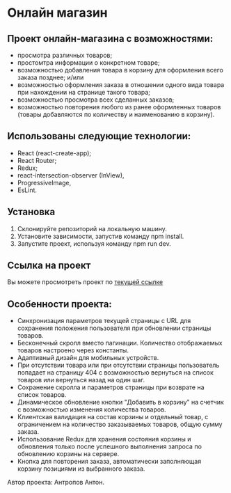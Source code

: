 # Онлайн магазин

## Проект онлайн-магазина с возможностями:
- просмотра различных товаров;
- простомтра информации о конкретном товаре;
- возможностью добавления товара в корзину для оформления всего заказа позднее; и/или
- возможностью оформления заказа в отношении одного вида товара при нахождении на странице такого товара;
- возможностью просмотра всех сделанных заказов;
- возможностью повторения любого из ранее оформленных товаров (товары добавляются по количеству и наименованию в корзину). 

## Использованы следующие технологии:
- React (react-create-app);
- React Router;
- Redux; 
- react-intersection-observer (InView),
- ProgressiveImage,
- EsLint.

## Установка
1. Склонируйте репозиторий на локальную машину.
2. Установите зависимости, запустив команду npm install.
3. Запустите проект, используя команду npm run dev.


## Ссылка на проект
Вы можете просмотреть проект по [текущей ссылке](https://dm-online-store.vercel.app/)   

## Особенности проекта:
- Синхронизация параметров текущей страницы с URL для сохранения положения пользователя при обновлении страницы товаров.
- Бесконечный скролл вместо пагинации. Количество отображаемых товаров настроено через константы.
- Адаптивный дизайн для мобильных устройств.
- При отсутствии товара или при отсутствии страницы пользователь попадает на страницу 404 с возможностью вернуться на список товаров или вернуться назад на один шаг.
- Сохранение скролла и параметров страницы при возврате на список товаров.
- Динамическое обновление кнопки "Добавить в корзину" на счетчик с возможностью изменения количества товаров.
- Клиентская валидация на состав корзины и отдельный товар, с ограничением на количество заказываемых товаров, общую сумму заказа.
- Использование Redux для хранения состояния корзины и обновления только после успешного выполнения запроса по обновлению корзины на сервере.
- Кнопка для повторения заказа, автоматически заполняющая корзину позициями из выбранного заказа.

Автор проекта: Антропов Антон.
